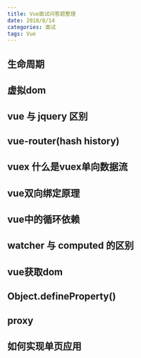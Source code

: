 ```yaml
---
title: Vue面试问答题整理
date: 2018/8/14
categories: 面试
tags: Vue
---
```


## 生命周期

## 虚拟dom

## vue 与 jquery 区别

## vue-router(hash history)

## vuex 什么是vuex单向数据流

## vue双向绑定原理

## vue中的循环依赖

## watcher 与 computed 的区别

## vue获取dom

## Object.defineProperty()   

## proxy

## 如何实现单页应用


